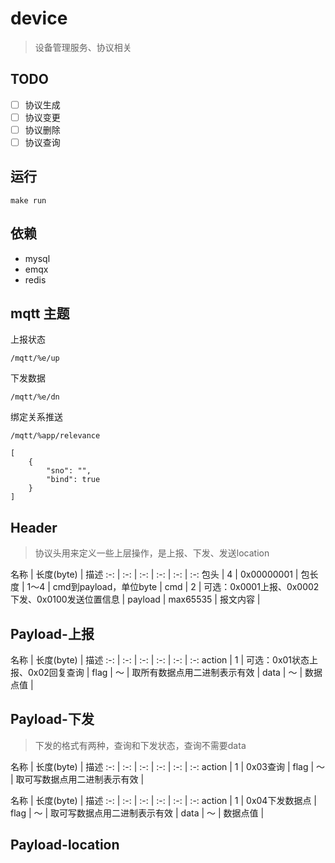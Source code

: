 # device
> 设备管理服务、协议相关

## TODO

- [ ] 协议生成
- [ ] 协议变更
- [ ] 协议删除
- [ ] 协议查询

## 运行
```
make run
```

## 依赖

* mysql
* emqx
* redis

## mqtt 主题

上报状态

`/mqtt/%e/up`

下发数据

`/mqtt/%e/dn`

绑定关系推送

`/mqtt/%app/relevance`

```
[
	{
		"sno": "",
		"bind": true
	}
]
```

## Header
> 协议头用来定义一些上层操作，是上报、下发、发送location

名称 | 长度(byte) | 描述
:-: | :-: | :-: | :-: | :-: | :-:
包头 | 4 | 0x00000001 |
包长度 | 1～4 | cmd到payload，单位byte |
cmd | 2 | 可选：0x0001上报、0x0002下发、0x0100发送位置信息 |
payload | max65535 | 报文内容 |


## Payload-上报

名称 | 长度(byte) | 描述
:-: | :-: | :-: | :-: | :-: | :-:
action | 1 | 可选：0x01状态上报、0x02回复查询 |
flag | ～ | 取所有数据点用二进制表示有效 |
data | ～ | 数据点值 |

## Payload-下发
> 下发的格式有两种，查询和下发状态，查询不需要data

名称 | 长度(byte) | 描述
:-: | :-: | :-: | :-: | :-: | :-:
action | 1 | 0x03查询 |
flag | ～ | 取可写数据点用二进制表示有效 |

名称 | 长度(byte) | 描述
:-: | :-: | :-: | :-: | :-: | :-:
action | 1 | 0x04下发数据点 |
flag | ～ | 取可写数据点用二进制表示有效 |
data | ～ | 数据点值 |

## Payload-location